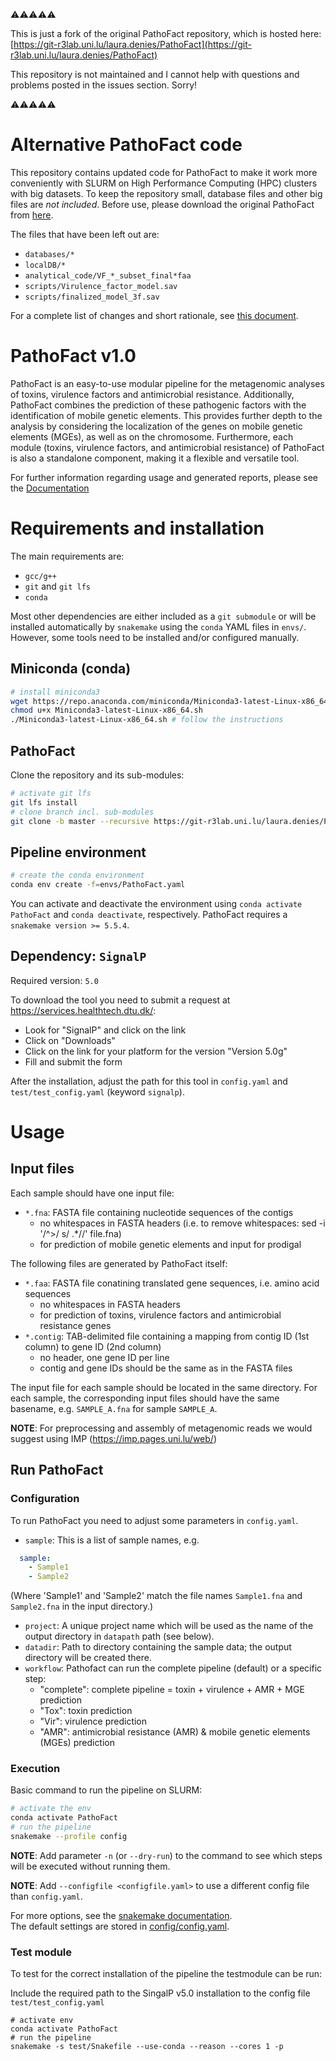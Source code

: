 ⚠️⚠️⚠️⚠️⚠️

This is just a fork of the original PathoFact repository, which is hosted here: 
[https://git-r3lab.uni.lu/laura.denies/PathoFact](https://git-r3lab.uni.lu/laura.denies/PathoFact)

This repository is not maintained and I cannot help with questions and problems posted in the issues section.
Sorry!

⚠️⚠️⚠️⚠️⚠️

# Alternative PathoFact code

This repository contains updated code for PathoFact to make it work
more conveniently with SLURM on High Performance Computing (HPC)
clusters with big datasets.
To keep the repository small, database files and other big files
are _not included_.
Before use, please download the original PathoFact from
[here](https://gitlab.lcsb.uni.lu/laura.denies/PathoFact).

The files that have been left out are:

 - `databases/*`  
 - `localDB/*`  
 - `analytical_code/VF_*_subset_final*faa`  
 - `scripts/Virulence_factor_model.sav`  
 - `scripts/finalized_model_3f.sav`

For a complete list of changes and short rationale, see
[this document](Changes_made.md).

# PathoFact v1.0 

PathoFact is an easy-to-use modular pipeline for the metagenomic analyses of toxins, virulence factors and antimicrobial resistance. 
Additionally, PathoFact combines the prediction of these pathogenic factors with the identification of mobile genetic elements. 
This provides further depth to the analysis by considering the localization of the genes on mobile genetic elements (MGEs), as well as on the chromosome. 
Furthermore, each module (toxins, virulence factors, and antimicrobial resistance) of PathoFact is also a standalone component, making it a flexible and versatile tool. 

For further information regarding usage and generated reports, please see the [Documentation](https://git-r3lab.uni.lu/laura.denies/PathoFact/-/wikis/home)

# Requirements and installation

The main requirements are:
- `gcc/g++`
- `git` and `git lfs`
- `conda`

Most other dependencies are either included as a `git submodule` or will be installed automatically by `snakemake` using the `conda` YAML files in `envs/`.
However, some tools need to be installed and/or configured manually.


## Miniconda (conda)

```bash
# install miniconda3
wget https://repo.anaconda.com/miniconda/Miniconda3-latest-Linux-x86_64.sh
chmod u+x Miniconda3-latest-Linux-x86_64.sh
./Miniconda3-latest-Linux-x86_64.sh # follow the instructions
```

## PathoFact

Clone the repository and its sub-modules:

```bash
# activate git lfs
git lfs install
# clone branch incl. sub-modules
git clone -b master --recursive https://git-r3lab.uni.lu/laura.denies/PathoFact.git
```

## Pipeline environment

```bash
# create the conda environment
conda env create -f=envs/PathoFact.yaml
```

You can activate and deactivate the environment using `conda activate PathoFact` and `conda deactivate`, respectively. PathoFact requires a `snakemake version >= 5.5.4`.

## Dependency: `SignalP`

Required version: `5.0`

To download the tool you need to submit a request at https://services.healthtech.dtu.dk/:

- Look for "SignalP" and click on the link
- Click on "Downloads"
- Click on the link for your platform for the version "Version 5.0g"
- Fill and submit the form

After the installation, adjust the path for this tool in `config.yaml` and `test/test_config.yaml` (keyword `signalp`).

# Usage

## Input files

Each sample should have one input file:

- `*.fna`: FASTA file containing nucleotide sequences of the contigs
    - no whitespaces in FASTA headers (i.e. to remove whitespaces: sed -i '/^>/ s/ .*//' file.fna)
    - for prediction of mobile genetic elements and input for prodigal

The following files are generated by PathoFact itself:

- `*.faa`: FASTA file conatining translated gene sequences, i.e. amino acid sequences
    - no whitespaces in FASTA headers
    - for prediction of toxins, virulence factors and antimicrobial resistance genes
- `*.contig`: TAB-delimited file containing a mapping from contig ID (1st column) to gene ID (2nd column)
    - no header, one gene ID per line
    - contig and gene IDs should be the same as in the FASTA files

The input file for each sample should be located in the same directory.
For each sample, the corresponding input files should have the same basename, e.g. `SAMPLE_A.fna` for sample `SAMPLE_A`.

**NOTE**: For preprocessing and assembly of metagenomic reads we would suggest using IMP (https://imp.pages.uni.lu/web/)

## Run PathoFact

### Configuration

To run PathoFact you need to adjust some parameters in `config.yaml`.

- `sample`: This is a list of sample names, e.g.

```yaml
  sample:
    - Sample1
    - Sample2
```

(Where 'Sample1' and 'Sample2' match the file names
`Sample1.fna` and `Sample2.fna` in the input directory.)

- `project`: A unique project name which will be used as the name of the output directory in `datapath` path (see below).
- `datadir`: Path to directory containing the sample data; the output directory will be created there.
- `workflow`: Pathofact can run the complete pipeline (default) or a specific step:
    - "complete": complete pipeline = toxin + virulence + AMR + MGE prediction
    - "Tox": toxin prediction
    - "Vir": virulence prediction
    - "AMR": antimicrobial resistance (AMR) & mobile genetic elements (MGEs) prediction

### Execution

Basic command to run the pipeline on SLURM:

```bash
# activate the env
conda activate PathoFact
# run the pipeline
snakemake --profile config
```

**NOTE**: Add parameter `-n` (or `--dry-run`) to the command to see which steps will be executed without running them.

**NOTE**: Add `--configfile <configfile.yaml>` to use a different config file than `config.yaml`. 

For more options, see the [snakemake documentation](https://snakemake.readthedocs.io/en/stable/index.html).  
The default settings are stored in [config/config.yaml](config/config.yaml).


### Test module

To test for the correct installation of the pipeline the testmodule can be run:

Include the required path to the SingalP v5.0 installation to the config file `test/test_config.yaml`

```
# activate env
conda activate PathoFact
# run the pipeline
snakemake -s test/Snakefile --use-conda --reason --cores 1 -p
```

